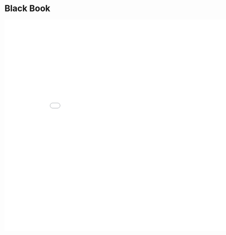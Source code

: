 # Black Book

<HTML>
  <body>
    <embed src="BECSMajorReport.pdf" width="900px" height="700px" />
  </body>
</HTML>
